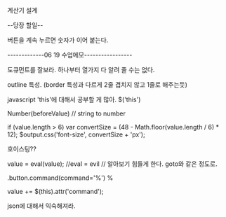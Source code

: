 계산기 설계

--당장 할일--

버튼을 계속 누르면 숫자가 이어 붙는다.



-------------06 19 수업메모-----------------

도큐먼트를 잘보라. 하나부터 열가지 다 알려 줄 수는 없다.

outline 특성. (border 특성과 다르게 2줄 겹치지 않고 1줄로 해주는듯)


javascript 'this'에 대해서 공부할 게 많아.
$('this')




Number(beforeValue) // string to number





if (value.length > 6)
	var convertSize = (48 - Math.floor(value.length / 6) * 12);
	$output.css('font-size', convertSize + 'px');



호이스팅??



value = eval(value);
//eval = evil
// 알아보기 힘들게 한다. goto와 같은 정도로.


.button.command(command='%') %

value += $(this).attr('command');

json에 대해서 익숙해져라.